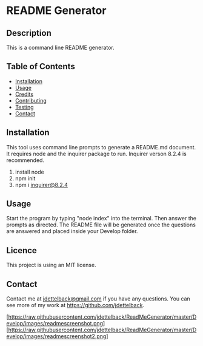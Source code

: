 #  README Generator

## Description
This is a command line README generator.

## Table of Contents
* [Installation](#installation)
* [Usage](#usage)
* [Credits](#credits)
* [Contributing](#contributing)
* [Testing](#testing)
* [Contact](#contact)

## Installation
This tool uses command line prompts to generate a README.md document.  It requires node and the inquirer package to run. Inquirer verson 8.2.4 is recommended.

1. install node
2. npm init 
3. npm i inquirer@8.2.4 

## Usage
Start the program by typing "node index" into the terminal.  Then answer the prompts as directed.  The README file will be generated once the questions are answered and placed inside your Develop folder.

## Licence
This project is using an MIT license.

## Contact
Contact me at [jdettelback@gmail.com](mailto:jdettelback@gmail.com) if you have any questions.  You can see more of my work at <https://github.com/jdettelback>.


  [https://raw.githubusercontent.com/jdettelback/ReadMeGenerator/master/Develop/images/readmescreenshot.png]
  [https://raw.githubusercontent.com/jdettelback/ReadMeGenerator/master/Develop/images/readmescreenshot2.png]

